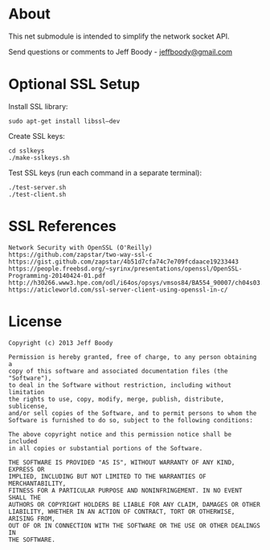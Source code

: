 About
=====

This net submodule is intended to simplify the network socket API.

Send questions or comments to Jeff Boody - jeffboody@gmail.com

Optional SSL Setup
==================

Install SSL library:

	sudo apt-get install libssl–dev

Create SSL keys:

	cd sslkeys
	./make-sslkeys.sh

Test SSL keys (run each command in a separate terminal):

	./test-server.sh
	./test-client.sh

SSL References
==============

	Network Security with OpenSSL (O'Reilly)
	https://github.com/zapstar/two-way-ssl-c
	https://gist.github.com/zapstar/4b51d7cfa74c7e709fcdaace19233443
	https://people.freebsd.org/~syrinx/presentations/openssl/OpenSSL-Programming-20140424-01.pdf
	http://h30266.www3.hpe.com/odl/i64os/opsys/vmsos84/BA554_90007/ch04s03.html
	https://aticleworld.com/ssl-server-client-using-openssl-in-c/

License
=======

	Copyright (c) 2013 Jeff Boody

	Permission is hereby granted, free of charge, to any person obtaining a
	copy of this software and associated documentation files (the "Software"),
	to deal in the Software without restriction, including without limitation
	the rights to use, copy, modify, merge, publish, distribute, sublicense,
	and/or sell copies of the Software, and to permit persons to whom the
	Software is furnished to do so, subject to the following conditions:

	The above copyright notice and this permission notice shall be included
	in all copies or substantial portions of the Software.

	THE SOFTWARE IS PROVIDED "AS IS", WITHOUT WARRANTY OF ANY KIND, EXPRESS OR
	IMPLIED, INCLUDING BUT NOT LIMITED TO THE WARRANTIES OF MERCHANTABILITY,
	FITNESS FOR A PARTICULAR PURPOSE AND NONINFRINGEMENT. IN NO EVENT SHALL THE
	AUTHORS OR COPYRIGHT HOLDERS BE LIABLE FOR ANY CLAIM, DAMAGES OR OTHER
	LIABILITY, WHETHER IN AN ACTION OF CONTRACT, TORT OR OTHERWISE, ARISING FROM,
	OUT OF OR IN CONNECTION WITH THE SOFTWARE OR THE USE OR OTHER DEALINGS IN
	THE SOFTWARE.

